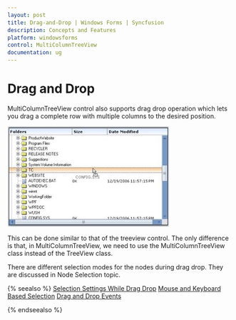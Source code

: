 ```yaml
---
layout: post
title: Drag-and-Drop | Windows Forms | Syncfusion
description: Concepts and Features
platform: windowsforms
control: MultiColumnTreeView
documentation: ug
---
```

# Drag and Drop

MultiColumnTreeView control also supports drag drop operation which lets you drag a complete row with multiple columns to the desired position.

![](Drag-and-Drop_images/Drag-and-Drop_img1.jpeg) 




This can be done similar to that of the treeview control. The only difference is that, in MultiColumnTreeView, we 
need to use the MultiColumnTreeView class instead of the TreeView class.

There are different selection modes for the nodes during drag drop. They are discussed in Node Selection topic.

{% seealso %}
[Selection Settings While Drag Drop](/windowsforms/treeview/drag-and-drop#selection-settings-while-drag-drop)
[Mouse and Keyboard Based Selection](/windowsforms/treeview/drag-and-drop#mouse-and-keyboard-based-selection)
[Drag and Drop Events](/windowsforms/treeview/treeviewadv-events#drag-and-drop-events)

{% endseealso %}


